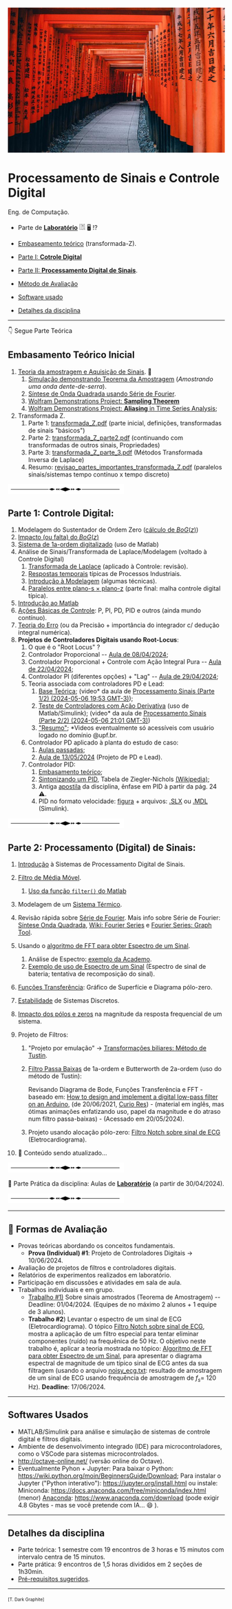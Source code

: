 ![Kioto_2](Kioto_2.jpg)

# Processamento de Sinais e Controle Digital

Eng. de Computação.

* Parte de **[Laboratório](lab/index.html)** 𓀨 🖥️ !?

* [Embaseamento teórico](#teoria) (transformada-Z).
* [Parte I: **Cotrole Digital**](#parte1)
* [Parte II: **Processamento Digital de Sinais**](#parte2).
* [Método de Avaliação](#aval)
* [Software usado](#soft)
* [Detalhes da disciplina](#detalhes)

---

👇 Segue Parte Teórica

<a id="teoria"></a>

## Embasamento Teórico Inicial

1. [Teoria da amostragem e Aquisição de Sinais](../Controle_3/2_sampling/01_Sistema_Amostrado_no_Tempo.pdf). :beginner:
   1. [Simulação demonstrando Teorema da Amostragem](https://fpassold.github.io/Controle_3/Teste_Amost/teste_amostragem.html) (*Amostrando uma onda dente-de-serra*).
   2. [Síntese de Onda Quadrada usando Série de Fourier](https://fpassold.github.io/Controle_3/estudo_dirigido/Síntese_Onda_Quadrada.html). 
   3. [Wolfram Demonstrations Project: **Sampling Theorem**](https://demonstrations.wolfram.com/SamplingTheorem/)
   4. [Wolfram Demonstrations Project: **Aliasing** in Time Series Analysis](https://demonstrations.wolfram.com/AliasingInTimeSeriesAnalysis/);
2. Transformada Z.
   1. Parte 1:  [transformada_Z.pdf](../Controle_3/3_transformada/transformada_Z.pdf) (parte inicial, definições, transformadas de sinais "básicos")
   2. Parte 2:  [transformada_Z_parte2.pdf](../Controle_3/3_transformada/transformada_Z_parte2.pdf) (continuando com transformadas de outros sinais, Propriedades)
   3. Parte 3:  [transformada_Z_parte_3.pdf](../Controle_3/3_transformada/transformada_Z_parte_3.pdf) (Métodos Transformada Inversa de Laplace)
   4. Resumo:  [revisao_partes_importantes_transformada_Z.pdf](../Controle_3/3_transformada/revisao_partes_importantes_transformada_Z.pdf) (paralelos sinais/sistemas tempo contínuo x tempo discreto)

![separation_line](separation_line.png)

<a id="parte1"></a>

## Parte 1: **Controle Digital**:

1. Modelagem do Sustentador de Ordem Zero ([cálculo de $BoG(z)$](https://fpassold.github.io/Controle_3/3_transformada/3_BoG_Transformada_Z.pdf))
2. [Impacto (ou falta) do $BoG(z)$](https://fpassold.github.io/Controle_3/3_5_Modelagem_G_BoG/teste_BoG.html)
3. [Sistema de 1a-ordem digitalizado](https://fpassold.github.io/Controle_3/exemplo_1_BoG/intro_exemplo_1a_ordem.html) (uso de Matlab)
4. Análise de Sinais/Transformada de Laplace/Modelagem (voltado à Controle Digital)
   1. [Transformada de Laplace](3_transformada_laplace.pdf) (aplicado à Controle: revisão).
   2. [Respostas temporais](4_Respostas_Sistemas.pdf) típicas de Processos Industriais.
   3. [Introdução à Modelagem](5_intro_modelagem.pdf) (algumas técnicas).
   4. [Paralelos entre plano-s $\times$ plano-z](6_respostas_paralelos_s_z.pdf) (parte final: malha controle digital típica).
5. [Introdução ao Matlab](../Matlab/aula_intro_matlab_1.html) 
6. [Ações Básicas de Controle](7_acoes_controle.pdf): P, PI, PD, PID e outros (ainda mundo contínuo).
7. [Teoria do Erro](https://fpassold.github.io/Controle_3/4_teoria_erros/resumo_teoria_erro.html) (ou da Precisão + importância do integrador c/ dedução integral numérica).
8. **Projetos de Controladores Digitais usando Root-Locus**:
   1. O que é o "Root Locus" ?
   2. Controlador Proporcional -- [Aula de 08/04/2024](2024_1/aula_080402024.html);
   3. Controlador Proporcional + Controle com Ação Integral Pura -- [Aula de 22/04/2024](2024_1/aula_22042024.html);
   4. Controlador PI (diferentes opções) + "Lag" -- [Aula de 29/04/2024](2024_1/aula_29042024.html);
   5. Teoria associada com controladores PD e Lead:
      1. [Base Teórica](https://fpassold.github.io/Controle_3/Controle_Acao_Derivativa.html);
          (video* da aula de [Processamento Sinais (Parte 1/2) (2024-05-06 19:53 GMT-3)](https://drive.google.com/open?id=1TUPkOz03XtrCgci29U_2iWQJ1XH5Kl9u));
      2. [Teste de Controladores com Ação Derivativa](https://fpassold.github.io/Controle_3/estudo_caso/Teste_Controladores_Acao_Derivativa.html) (uso de Matlab/Simulink);
          (video* da aula de [Processamento Sinais (Parte 2/2) (2024-05-06 21:01 GMT-3)](https://drive.google.com/open?id=1UbSlcx5dHV9S7n09K8VHMfBXQ8EfScXY))
      3. ["Resumo"](https://fpassold.github.io/Controle_3/pd_plus_filtro.pdf);
         *Videos eventualmente só acessíveis com usuário logado no domínio @upf.br.
   6. Controlador PD aplicado à planta do estudo de caso:
      1. [Aulas passadas](https://fpassold.github.io/Controle_3/projeto_PD_lead_2020.html);
      2. [Aula de 13/05/2024](2024_1/aula_13052024.html) (Projeto de PD e Lead).
   7. Controlador PID:
      1. [Embasamento teórico](https://fpassold.github.io/Lab_Controle_2/PID/pid.html);
      2. [Sintonizando um PID](https://fpassold.github.io/Controle_2/8_Ajuste_PID/Sintonia_PIDs_usando_ZN.html), Tabela de Ziegler-Nichols [(Wikipedia)](https://en.wikipedia.org/wiki/Ziegler–Nichols_method);
      3. Antiga [apostila](https://fpassold.github.io/Controle_3/estudo_caso/Estudo_Caso_Controladores_2020.pdf) da disciplina, ênfase em PID à partir da pág. 24 :warning:.
      4. PID no formato velocidade: [figura](https://fpassold.github.io/Controle_3/PID/uso_planta_PID_velocity.png) + arquivos: [.SLX](https://fpassold.github.io/Controle_3/PID/planta_PID_velocity.slx) ou [.MDL](https://fpassold.github.io/Controle_3/PID/planta_PID_velocity.mdl) (Simulink).

![separation_line](separation_line.png)

<a id="parte2"></a>

## Parte 2: **Processamento (Digital) de Sinais**:

1. [Introdução](https://fpassold.github.io/Process_Sinais/intro_process_sinal.html) à Sistemas de Processamento Digital de Sinais.

2. [Filtro de Média Móvel](https://fpassold.github.io/Process_Sinais/media_movel.html).

   1. [Uso da função `filter()` do Matlab](https://fpassold.github.io/Process_Sinais/funcao_filter.html)

3. Modelagem de um [Sistema Térmico](https://fpassold.github.io/Process_Sinais/modelo_termico.html).

4. Revisão rápida sobre [Série de Fourier](serie_fourier.html). 
   Mais info sobre Série de Fourier: [Síntese Onda Quadrada](https://fpassold.github.io/Controle_3/estudo_dirigido/Síntese_Onda_Quadrada.html),  [Wiki: Fourier Series](https://en.wikipedia.org/wiki/Fourier_series) e [Fourier Series: Graph Tool](https://www.mathsisfun.com/calculus/fourier-series.html).

5. Usando o [algoritmo de FFT para obter Espectro de um Sinal](https://fpassold.github.io/Process_Sinais/usando_fft_matlab.html).

   1. Análise de Espectro: [exemplo da Academo](https://academo.org/demos/spectrum-analyzer/).
   2. [Exemplo de uso de Espectro de um Sinal](exe_uso_fft.html) (Espectro de sinal de bateria; tentativa de recomposição do sinal).
   
6. [Funções Transferência](https://fpassold.github.io/Process_Sinais/funcao_transferencia.html): Gráfico de Superfície e Diagrama pólo-zero.

7. [Estabilidade](https://fpassold.github.io/Process_Sinais/estabilidade.html) de Sistemas Discretos.

8. [Impacto dos pólos e zeros](https://fpassold.github.io/Process_Sinais/papel_polos_zeros.html) na magnitude da resposta frequencial de um sistema.

9. Projeto de Filtros:

   1. "Projeto por emulação" → [Transformações biliares: Método de Tustin](https://fpassold.github.io/Process_Sinais/metodo_tustin.html).

   2. [Filtro Passa Baixas](https://fpassold.github.io/Process_Sinais/FPB_Arduino.html) de 1a-ordem e Butterworth de 2a-ordem (uso do método de Tustin):

      Revisando Diagrama de Bode, Funções Transferência e FFT - baseado em: [How to design and implement a digital low-pass filter on an Arduino](https://www.youtube.com/watch?v=HJ-C4Incgpw), (de 20/06/2021, [Curio Res](https://www.youtube.com/@curiores111)) - (material em inglês, mas ótimas animações enfatizando uso, papel da magnitude e do atraso num filtro passa-baixas) - (Acessado em 20/05/2024).

   3. Projeto usando alocação pólo-zero: [Filtro Notch sobre sinal de ECG](https://fpassold.github.io/Process_Sinais/projeto_polo_zero.html) (Eletrocardiograma).

   

10. 🚧 Conteúdo sendo atualizado...

![separation_line](separation_line.png)

🧪 Parte Prática da disciplina: Aulas de **[Laboratório](lab/index.html)** (a partir de 30/04/2024).

![separation_line](separation_line.png)

---

<a id="aval"></a>

## 🎢 Formas de Avaliação

- Provas teóricas abordando os conceitos fundamentais.
  - **Prova (Individual) #1**: Projeto de Controladores Digitais $\longrightarrow$ 10/06/2024.
- Avaliação de projetos de filtros e controladores digitais.
- Relatórios de experimentos realizados em laboratório.
- Participação em discussões e atividades em sala de aula.
- Trabalhos individuais e em grupo.
  - [Trabalho #1)](trabalho_1_2024_1.html) Sobre sinais amostrados (Teorema de Amostragem) -- Deadline: 01/04/2024. (Equipes de no máximo 2 alunos + 1 equipe de 3 alunos).
  - **Trabalho #2**) Levantar o espectro de um sinal de ECG (Eletrocardiograma).
    O tópico  [Filtro Notch sobre sinal de ECG](https://fpassold.github.io/Process_Sinais/projeto_polo_zero.html), mostra a aplicação de um filtro especial para tentar eliminar componentes (ruído) na frequênica de 50 Hz. O objetivo neste trabalho é, aplicar a teoria mostrada no tópico: [Algoritmo de FFT para obter Espectro de um Sinal](https://fpassold.github.io/Process_Sinais/usando_fft_matlab.html), para apresentar o diagrama espectral de magnitude de um típico sinal de ECG antes da sua filtragem (usando o arquivo [noisy\_ecg.txt](https://fpassold.github.io/Process_Sinais/noisy_ecg.txt): resultado de amostragem de um sinal de ECG usando frequência de amostragem de $f_s=$ 120 Hz). **Deadline**: 17/06/2024. 

---

<a id="soft"></a>

## Softwares Usados

- MATLAB/Simulink para análise e simulação de sistemas de controle digital e filtros digitais.
- Ambiente de desenvolvimento integrado (IDE) para microcontroladores, como o VSCode para sistemas microcontrolados.
- http://octave-online.net/ (versão online do Octave).
- Eventualmente Pyhon + Jupyter:
  Para baixar o Python: https://wiki.python.org/moin/BeginnersGuide/Download;
  Para instalar o Jupyter ("Python interativo"): https://jupyter.org/install.html
  ou instale:
  Miniconda: https://docs.anaconda.com/free/miniconda/index.html (menor)
  [Anaconda](https://www.anaconda.com): https://www.anaconda.com/download (pode exigir 4.8 Gbytes - mas se você pretende com IA... :smile: ).

---

<a id="detalhes"></a>

## Detalhes da disciplina

* Parte teórica: 1 semestre com 19 encontros de 3 horas e 15 minutos com intervalo centra de 15 minutos.
* Parte prática: 9 encontros de 1,5 horas divididos em 2 seções de 1h30min.
* [Pré-requisitos sugeridos](pre_requisitos.html).

---

<font size="1">[T. Dark Graphite]</font>

<script language="JavaScript">
<!-- Hide JavaScript...
var LastUpdated = document.lastModified;
document.writeln ("🌊 Fernando Passold, página criada em 11/03/2024, atualizada em " + LastUpdated); // End Hiding -->
</script>

